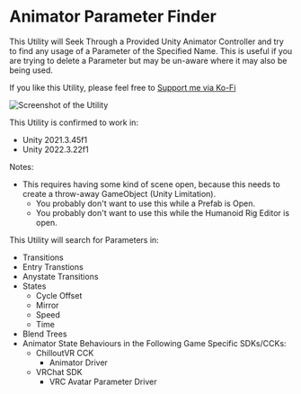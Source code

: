 # Animator Parameter Finder
This Utility will Seek Through a Provided Unity Animator Controller and try to find any usage of a Parameter of the Specified Name. This is useful if you are trying to delete a Parameter but may be un-aware where it may also be being used.

If you like this Utility, please feel free to [Support me via Ko-Fi](https://ko-fi.com/voyvivika)

![Screenshot of the Utility](https://github.com/user-attachments/assets/86dc78f8-1cbf-4c0b-9b1d-b7b5cd7c33c1)

This Utility is confirmed to work in:
- Unity 2021.3.45f1
- Unity 2022.3.22f1

Notes:
- This requires having some kind of scene open, because this needs to create a throw-away GameObject (Unity Limitation).
   - You probably don't want to use this while a Prefab is Open.
   - You probably don't want to use this while the Humanoid Rig Editor is open.

This Utility will search for Parameters in:
- Transitions
- Entry Transtions
- Anystate Transitions
- States
   - Cycle Offset
   - Mirror
   - Speed
   - Time
- Blend Trees
- Animator State Behaviours in the Following Game Specific SDKs/CCKs:
   - ChilloutVR CCK
      - Animator Driver
   - VRChat SDK
      - VRC Avatar Parameter Driver